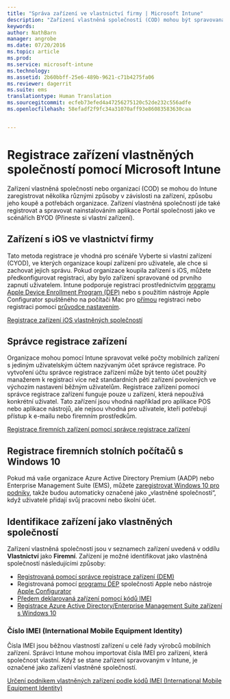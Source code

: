 ```yaml
---
title: "Správa zařízení ve vlastnictví firmy | Microsoft Intune"
description: "Zařízení vlastněná společností (COD) mohou být spravovaná několika různými způsoby v závislosti na zařízení, způsobu jeho koupě a potřebách organizace."
keywords: 
author: NathBarn
manager: angrobe
ms.date: 07/20/2016
ms.topic: article
ms.prod: 
ms.service: microsoft-intune
ms.technology: 
ms.assetid: 2b60bbff-25e6-489b-9621-c71b4275fa06
ms.reviewer: dagerrit
ms.suite: ems
translationtype: Human Translation
ms.sourcegitcommit: ecfeb73efed4a47256275120c52de232c556adfe
ms.openlocfilehash: 58efadf2f9fc34a31070aff93e86083583630caa


---
```


# Registrace zařízení vlastněných společností pomocí Microsoft Intune
Zařízení vlastněná společností nebo organizací (COD) se mohou do Intune zaregistrovat několika různými způsoby v závislosti na zařízení, způsobu jeho koupě a potřebách organizace. Zařízení vlastněná společností jde také registrovat a spravovat nainstalováním aplikace Portál společnosti jako ve scénářích BYOD (Přineste si vlastní zařízení).

## Zařízení s iOS ve vlastnictví firmy
Tato metoda registrace je vhodná pro scénáře Vyberte si vlastní zařízení (CYOD), ve kterých organizace koupí zařízení pro uživatele, ale chce si zachovat jejich správu. Pokud organizace koupila zařízení s iOS, můžete předkonfigurovat registraci, aby bylo zařízení spravované od prvního zapnutí uživatelem. Intune podporuje registraci prostřednictvím [programu Apple Device Enrollment Program (DEP)](ios-device-enrollment-program-in-microsoft-intune.md) nebo s použitím nástroje Apple Configurator spuštěného na počítači Mac pro [přímou](ios-direct-enrollment-in-microsoft-intune.md) registraci nebo registraci pomocí [průvodce nastavením](ios-setup-assistant-enrollment-in-microsoft-intune.md).

[Registrace zařízení iOS vlastněných společností](enroll-corporate-owned-ios-devices-in-microsoft-intune.md)

## Správce registrace zařízení
Organizace mohou pomocí Intune spravovat velké počty mobilních zařízení s jediným uživatelským účtem nazývaným účet správce registrace. Po vytvoření účtu správce registrace zařízení může být tento účet použitý manažerem k registraci více než standardních pěti zařízení povolených ve výchozím nastavení běžným uživatelům. Registrace zařízení pomocí správce registrace zařízení funguje pouze u zařízení, která nepoužívá konkrétní uživatel. Tato zařízení jsou vhodná například pro aplikace POS nebo aplikace nástrojů, ale nejsou vhodná pro uživatele, kteří potřebují přístup k e-mailu nebo firemním prostředkům.

[Registrace firemních zařízení pomocí správce registrace zařízení](enroll-corporate-owned-devices-with-the-device-enrollment-manager-in-microsoft-intune.md)

## Registrace firemních stolních počítačů s Windows 10

Pokud má vaše organizace Azure Active Directory Premium (AADP) nebo Enterprise Management Suite (EMS), můžete [zaregistrovat Windows 10 pro podniky](https://docs.microsoft.com/active-directory/active-directory-azureadjoin-windows10-devices-overview), takže budou automaticky označené jako „vlastněné společností“, když uživatelé přidají svůj pracovní nebo školní účet.

## Identifikace zařízení jako vlastněných společností

Zařízení vlastněná společností jsou v seznamech zařízení uvedená v oddílu **Vlastnictví** jako **Firemní**. Zařízení je možné identifikovat jako vlastněná společností následujícími způsoby:

 - [Registrovaná pomocí správce registrace zařízení (DEM)](enroll-corporate-owned-devices-with-the-device-enrollment-manager-in-microsoft-intune.md)
 - Registrovaná pomocí [programu DEP](ios-device-enrollment-program-in-microsoft-intune.md) společnosti Apple nebo nástroje [Apple Configurator](ios-setup-assistant-enrollment-in-microsoft-intune.md)
 - [Předem deklarovaná zařízení pomocí kódů IMEI](specify-corporate-owned-devices-with-international-mobile-equipment-identity-imei-numbers.md)
 - [Registrace Azure Active Directory/Enterprise Management Suite zařízení s Windows 10](https://docs.microsoft.com/active-directory/active-directory-azureadjoin-windows10-devices-overview)

### Číslo IMEI (International Mobile Equipment Identity)

Čísla IMEI jsou běžnou vlastností zařízení u celé řady výrobců mobilních zařízení. Správci Intune mohou importovat čísla IMEI pro zařízení, která společnost vlastní. Když se stane zařízení spravovaným v Intune, je označené jako zařízení vlastněné společností.

[Určení podnikem vlastněných zařízení podle kódů IMEI (International Mobile Equipment Identity)](specify-corporate-owned-devices-with-international-mobile-equipment-identity-imei-numbers.md)



<!--HONumber=Jul16_HO4-->


